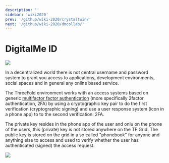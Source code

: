 ```yaml
---
description: ''
sidebar: 'wiki2020'
prev: '/github/wiki-2020/crystaltwin/'
next: '/github/wiki-2020/dmcollab/'
---
```




# DigitalMe ID

![](/wiki-2020/identity.png)


In a decentralized world there is not central username and password system to grant you access to applications, development environments, social spaces and in general any online based service.

The ThreeFold environment works with an access systems based on generic [multifactor factor authentication](https://en.wikipedia.org/wiki/Multi-factor_authentication) (more specifically 2factor authentication, 2FA) by using a cryptographic key pair to do the first verification (cryptographic signing) and use a user response system (icon in a phone app) to to the second verification:  2FA.

The private key resides in the phone app of the user and onlu on the phone of the users, this (private) key is not stored anywhere on the TF Grid.  The public key is stored on the grid in a so called "phonebook" for anyone and anything else to access and used to verify whether the user has authenticated (signed) the access request.

![](/wiki-2020/decentralised_2fa_login.png)
